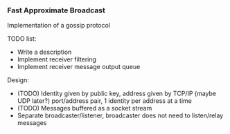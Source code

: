 ### Fast Approximate Broadcast

Implementation of a gossip protocol

TODO list:
- Write a description
- Implement receiver filtering
- Implement receiver message output queue

Design:
- (TODO) Identity given by public key, address given by TCP/IP (maybe UDP later?) port/address pair, 1 identity per address at a time
- (TODO) Messages buffered as a socket stream
- Separate broadcaster/listener, broadcaster does not need to listen/relay messages